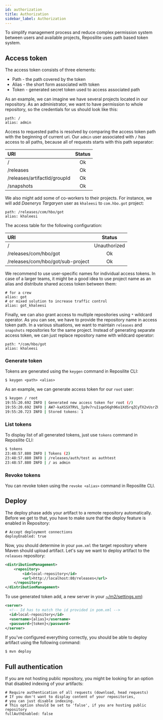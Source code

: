 ```yaml
---
id: authorization
title: Authorization
sidebar_label: Authorization
---
```


To simplify management process and reduce complex permission system between users and available projects,
Reposilite uses path based token system.

## Access token
The access token consists of three elements:

* Path - the path covered by the token
* Alias - the short form associated with token
* Token - generated secret token used to access associated path

As an example, we can imagine we have several projects located in our repository. 
As an administrator, we want to have permission to whole repository, so the credentials for us should look like this:

```properties
path: /
alias: admin
```

Access to requested paths is resolved by comparing the access token path with the beginning of current uri. Our `admin` user associated with `/` has access to all paths, because all of requests starts with this path separator:

| URI | Status |
| :-- | :----: |
| / | Ok |
|/releases | Ok |
|/releases/artifactId/groupId | Ok |
|/snapshots | Ok |

We also might add some of co-workers to their projects. 
For instance, we will add *Daenerys Targaryen* user as `khaleesi` to `com.hbo.got` project:

```properties
path: /releases/com/hbo/got
alias: khaleesi
```

The access table for the following configuration:

| URI | Status |
| :-- | :----: |
| / | Unauthorized |
| /releases/com/hbo/got | Ok |
| /releases/com/hbo/got/sub-project | Ok |

We recommend to use user-specific names for individual access tokens.
In case of a larger teams, 
it might be a good idea to use project name as an alias and distribute shared access token between them:

```properties
# for a crew
alias: got
# or mixed solution to increase traffic control
alias: got_khaleesi
```

Finally, we can also grant access to multiple repositories using `*` wildcard operator.
As you can see, we have to provide the repository name in access token path. 
In a various situations, we want to maintain `releases` and `snapshots` repositories for the same project.
Instead of generating separate access token, we can just replace repository name with wildcard operator:

```properties
path: */com/hbo/got
alias: khaleesi
```

### Generate token
Tokens are generated using the `keygen` command in Reposilite CLI:

```log
$ keygen <path> <alias>
```

As an example, we can generate access token for our `root` user:

```bash
$ keygen / root
19:55:20.692 INFO | Generated new access token for root (/)
19:55:20.692 INFO | AW7-kaXSSXTRVL_Ip9v7ruIiqe56gh96o1XdSrqZCyTX2vUsrZU3roVOfF-YYF-y
19:55:20.723 INFO | Stored tokens: 1
```

### List tokens
To display list of all generated tokens, just use `tokens` command in Reposilite CLI:

```bash
$ tokens
23:48:57.880 INFO | Tokens (2)
23:48:57.880 INFO | /releases/auth/test as authtest
23:48:57.880 INFO | / as admin
```

### Revoke tokens
You can revoke token using the `revoke <alias>` command in Reposilite CLI.

## Deploy
The deploy phase adds your artifact to a remote repository automatically.
Before we get to that, you have to make sure that the deploy feature is enabled in Repository:

```properties
# Accept deployment connections
deployEnabled: true
```

Now, you should determine in your `pom.xml` the target repository where Maven should upload artifact.
Let's say we want to deploy artifact to the `releases` repository:

```xml
<distributionManagement>
    <repository>
        <id>local-repository</id>
        <url>http://localhost:80/releases</url>
    </repository>
</distributionManagement>
```

To use generated token add, a new server in your [~/m2/settings.xml](https://maven.apache.org/settings.html):

```xml
<server>
  <!-- Id has to match the id provided in pom.xml -->
  <id>local-repository</id>
  <username>{alias}</username>
  <password>{token}</password>
</server>
```

If you've configured everything correctly, you should be able to deploy artifact using the following command:

```bash
$ mvn deploy
```

## Full authentication
If you are not hosting public repository,
you might be looking for an option that disabled indexing of your artifacts:

```properties
# Require authentication of all requests (download, head requests)
# If you don't want to display content of your repositories,
# you can just disable indexing.
# This option should be set to 'false', if you are hosting public repository
fullAuthEnabled: false
```
